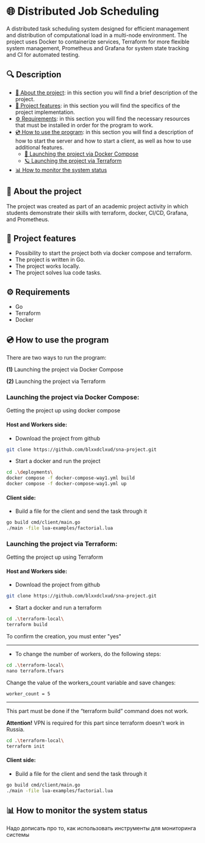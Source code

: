 # 🌐 Distributed Job Scheduling 

A distributed task scheduling system designed for efficient management and distribution of computational load in a multi-node environment. The project uses Docker to containerize services, Terraform for more flexible system management, Prometheus and Grafana for system state tracking and CI for automated testing.
## 🔍 Description
- [📄 About the project](#-about-the-project): in this section you will find a brief description of the project.
- [🚀 Project features](#-project-features): in this section you will find the specifics of the project implementation.
- [⚙️ Requirements](#-requirements): in this section you will find the necessary resources that must be installed in order for the program to work.
- [💿 How to use the program](#-how-to-use-the-program): in this section you will find a description of how to start the server and how to start a client, as well as how to use additional features.
    - [🐋 Launching the project via Docker Compose](#launching-the-project-via-docker-compose)
    - [🪐 Launching the project via Terraform](#launching-the-project-via-terraform)
- [📊 How to monitor the system status](#-how-to-monitor-the-system-status)

## 📄 About the project
The project was created as part of an academic project activity in which students demonstrate their skills with terraform, docker, CI/CD, Grafana, and Prometheus.

## 🔖 Project features
- Possibility to start the project both via docker compose and terraform.
- The project is written in Go.
- The project works locally.
- The project solves lua code tasks.

## ⚙️ Requirements
- Go
- Terraform
- Docker 

## 💿 How to use the program
There are two ways to run the program: 

**(1)** Launching the project via Docker Compose

**(2)** Launching the project via Terraform

### Launching the project via Docker Compose:
Getting the project up using docker compose
#### Host and Workers side:
- Download the project from github
```bash
git clone https://github.com/blxxdclxud/sna-project.git
```
- Start a docker and run the project
```bash
cd .\deployments\
docker compose -f docker-compose-way1.yml build
docker compose -f docker-compose-way1.yml up
```
#### Client side:
- Build a file for the client and send the task through it
```bash
go build cmd/client/main.go
./main -file lua-examples/factorial.lua
```

### Launching the project via Terraform:
Getting the project up using Terraform
#### Host and Workers side:
- Download the project from github
```bash
git clone https://github.com/blxxdclxud/sna-project.git
```
- Start a docker and run a terraform
```bash
cd .\terraform-local\
terraform build
```
To confirm the creation, you must enter "yes"

---
- To change the number of workers, do the following steps:
```bash
cd .\terraform-local\
nano terraform.tfvars
```
Change the value of the workers_count variable and save changes:
```
worker_count = 5
```
---
This part must be done if the “terraform build” command does not work.

**Attention!** VPN is required for this part since terraform doesn't work in Russia.
``` bash
cd .\terraform-local\
terraform init
```

#### Client side:
- Build a file for the client and send the task through it
```bash
go build cmd/client/main.go
./main -file lua-examples/factorial.lua
```
## 📊 How to monitor the system status
Надо дописать про то, как использовать инструменты для мониторинга системы
